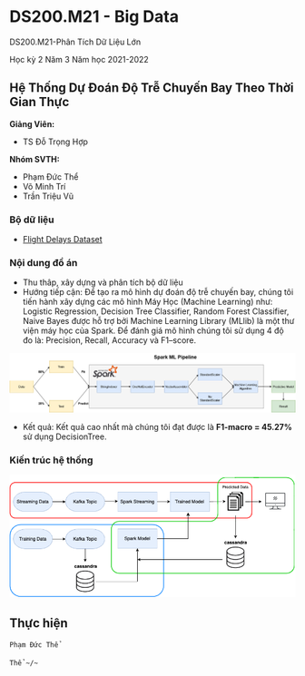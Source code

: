 # DS200.M21 - Big Data


DS200.M21-Phân Tích Dữ Liệu Lớn

Học kỳ 2 Năm 3 Năm học 2021-2022 

## Hệ Thống Dự Đoán Độ Trễ Chuyến Bay Theo Thời Gian Thực

**Giảng Viên:** 
- TS Đỗ Trọng Hợp


**Nhóm SVTH:**
- Phạm Đức Thể
- Võ Minh Trí
- Trần Triệu Vũ


### Bộ dữ liệu

 - [Flight Delays Dataset](https://www.kaggle.com/datasets/phamtheds/predict-flight-delays)


### Nội dung đồ án

- Thu thâp, xây dựng và phân tích bộ dữ liệu
- Hướng tiếp cận: Để tạo ra mô hình dự đoán độ trễ chuyến bay, chúng tôi tiến hành xây dựng các mô hình Máy Học (Machine Learning) như: Logistic Regression, Decision Tree Classifier, Random Forest Classifier, Naive Bayes được hỗ trợ bởi Machine Learning Library (MLlib) là một thư viện máy học của Spark. Để đánh giá mô hình chúng tôi sử dụng 4 độ đo là: Precision, Recall, Accuracy và F1–score.

<center>
    <img src="https://github.com/PhamThe-KHDL/DS200.M21-Big-Data/blob/master/FINAL%20PROJECT/Images/Fig3.png" width="800" alt="ANOVA" />
</center>


- Kết quả: Kết quả cao nhất mà chúng tôi đạt được là **F1-macro = 45.27%** sử dụng DecisionTree.










### Kiến trúc hệ thống

<center>
    <img src="https://github.com/PhamThe-KHDL/DS200.M21-Big-Data/blob/master/FINAL%20PROJECT/Images/flow2.png" width="800" alt="ANOVA" />
</center>




## Thực hiện

```
Phạm Đức Thể

Thể ~/~
```
